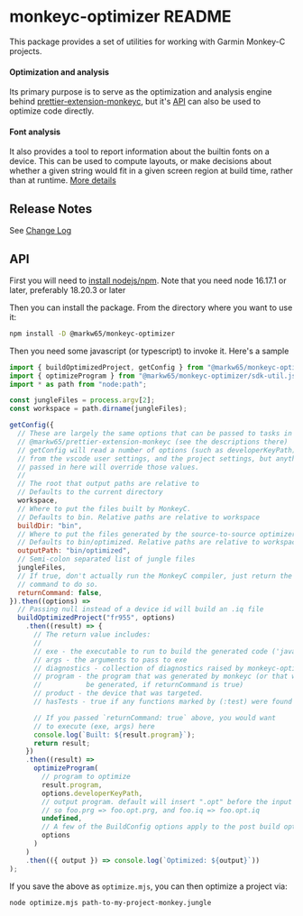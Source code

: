 # monkeyc-optimizer README

This package provides a set of utilities for working with Garmin Monkey-C projects.

#### Optimization and analysis

Its primary purpose is to serve as the optimization and analysis engine behind [prettier-extension-monkeyc](https://marketplace.visualstudio.com/items?itemName=markw65.prettier-extension-monkeyc), but it's [API](#api) can also be used to optimize code directly.

#### Font analysis

It also provides a tool to report information about the builtin fonts on a device. This can be used to compute layouts, or make decisions about whether a given string would fit in a given screen region at build time, rather than at runtime. [More details](https://github.com/markw65/monkeyc-optimizer/wiki/Garmin-Font-Analyzer)

## Release Notes

See [Change Log](CHANGELOG.md)

## API

First you will need to [install nodejs/npm](https://nodejs.org/en/download). Note that you need node 16.17.1 or later, preferably 18.20.3 or later

Then you can install the package. From the directory where you want to use it:

```sh
npm install -D @markw65/monkeyc-optimizer
```

Then you need some javascript (or typescript) to invoke it. Here's a sample

```js
import { buildOptimizedProject, getConfig } from "@markw65/monkeyc-optimizer";
import { optimizeProgram } from "@markw65/monkeyc-optimizer/sdk-util.js";
import * as path from "node:path";

const jungleFiles = process.argv[2];
const workspace = path.dirname(jungleFiles);

getConfig({
  // These are largely the same options that can be passed to tasks in
  // @markw65/prettier-extension-monkeyc (see the descriptions there)
  // getConfig will read a number of options (such as developerKeyPath)
  // from the vscode user settings, and the project settings, but anything
  // passed in here will override those values.
  //
  // The root that output paths are relative to
  // Defaults to the current directory
  workspace,
  // Where to put the files built by MonkeyC.
  // Defaults to bin. Relative paths are relative to workspace
  buildDir: "bin",
  // Where to put the files generated by the source-to-source optimizer
  // Defaults to bin/optimized. Relative paths are relative to workspace
  outputPath: "bin/optimized",
  // Semi-colon separated list of jungle files
  jungleFiles,
  // If true, don't actually run the MonkeyC compiler, just return the
  // command to do so.
  returnCommand: false,
}).then((options) =>
  // Passing null instead of a device id will build an .iq file
  buildOptimizedProject("fr955", options)
    .then((result) => {
      // The return value includes:
      //
      // exe - the executable to run to build the generated code ('java')
      // args - the arguments to pass to exe
      // diagnostics - collection of diagnostics raised by monkeyc-optimizer
      // program - the program that was generated by monkeyc (or that would
      //           be generated, if returnCommand is true)
      // product - the device that was targeted.
      // hasTests - true if any functions marked by (:test) were found

      // If you passed `returnCommand: true` above, you would want
      // to execute (exe, args) here
      console.log(`Built: ${result.program}`);
      return result;
    })
    .then((result) =>
      optimizeProgram(
        // program to optimize
        result.program,
        options.developerKeyPath,
        // output program. default will insert ".opt" before the input's extension
        // so foo.prg => foo.opt.prg, and foo.iq => foo.opt.iq
        undefined,
        // A few of the BuildConfig options apply to the post build optimizer
        options
      )
    )
    .then(({ output }) => console.log(`Optimized: ${output}`))
);
```

If you save the above as `optimize.mjs`, you can then optimize a project via:

```
node optimize.mjs path-to-my-project-monkey.jungle
```
